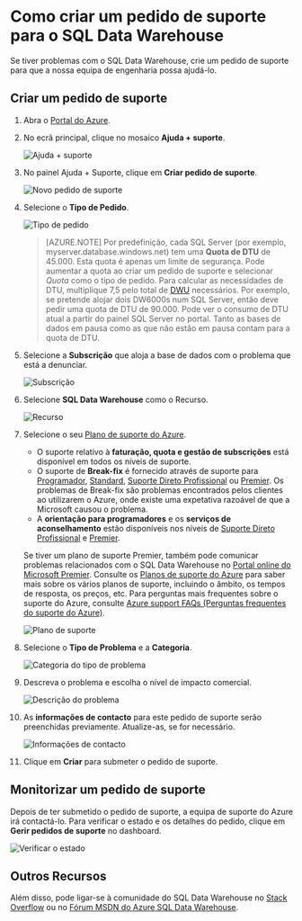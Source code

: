 <properties
   pageTitle="Como criar um pedido de suporte para o SQL Data Warehouse | Microsoft Azure"
   description="Como criar um pedido de suporte no Azure SQL Data Warehouse."
   services="sql-data-warehouse"
   documentationCenter="NA"
   authors="sonyam"
   manager="barbkess"
   editor=""/>

<tags
   ms.service="sql-data-warehouse"
   ms.devlang="NA"
   ms.topic="get-started-article"
   ms.tgt_pltfrm="NA"
   ms.workload="data-services"
   ms.date="09/01/2016"
   ms.author="sonyama;barbkess"/>

# Como criar um pedido de suporte para o SQL Data Warehouse
 
Se tiver problemas com o SQL Data Warehouse, crie um pedido de suporte para que a nossa equipa de engenharia possa ajudá-lo.

## Criar um pedido de suporte

1. Abra o [Portal do Azure][].

2. No ecrã principal, clique no mosaico **Ajuda + suporte**.

    ![Ajuda + suporte](./media/sql-data-warehouse-get-started-create-support-ticket/help-support.png)

3. No painel Ajuda + Suporte, clique em **Criar pedido de suporte**.

    ![Novo pedido de suporte](./media/sql-data-warehouse-get-started-create-support-ticket/create-support-request.png)
    
    <a name="request-quota-change"></a> 

4. Selecione o **Tipo de Pedido**.

    ![Tipo de pedido](./media/sql-data-warehouse-get-started-create-support-ticket/request-type.png)
    
    >[AZURE.NOTE]  Por predefinição, cada SQL Server (por exemplo, myserver.database.windows.net) tem uma **Quota de DTU** de 45.000. Esta quota é apenas um limite de segurança. Pode aumentar a quota ao criar um pedido de suporte e selecionar *Quota* como o tipo de pedido. Para calcular as necessidades de DTU, multiplique 7,5 pelo total de [DWU][] necessários. Por exemplo, se pretende alojar dois DW6000s num SQL Server, então deve pedir uma quota de DTU de 90.000.  Pode ver o consumo de DTU atual a partir do painel SQL Server no portal. Tanto as bases de dados em pausa como as que não estão em pausa contam para a quota de DTU. 

5. Selecione a **Subscrição** que aloja a base de dados com o problema que está a denunciar.

    ![Subscrição](./media/sql-data-warehouse-get-started-create-support-ticket/subscription.png)

6. Selecione **SQL Data Warehouse** como o Recurso.

    ![Recurso](./media/sql-data-warehouse-get-started-create-support-ticket/resource.png)

7. Selecione o seu [Plano de suporte do Azure][].

    - O suporte relativo à **faturação, quota e gestão de subscrições** está disponível em todos os níveis de suporte.
    - O suporte de **Break-fix** é fornecido através de suporte para [Programador][], [Standard][], [Suporte Direto Profissional][] ou [Premier][]. Os problemas de Break-fix são problemas encontrados pelos clientes ao utilizarem o Azure, onde existe uma expetativa razoável de que a Microsoft causou o problema.
    - A **orientação para programadores** e os **serviços de aconselhamento** estão disponíveis nos níveis de [Suporte Direto Profissional][] e [Premier][]. 
    
    Se tiver um plano de suporte Premier, também pode comunicar problemas relacionados com o SQL Data Warehouse no [Portal online do Microsoft Premier][].  Consulte os [Planos de suporte do Azure][Plano de suporte do Azure] para saber mais sobre os vários planos de suporte, incluindo o âmbito, os tempos de resposta, os preços, etc.  Para perguntas mais frequentes sobre o suporte do Azure, consulte [Azure support FAQs (Perguntas frequentes do suporte do Azure)][].  

    ![Plano de suporte](./media/sql-data-warehouse-get-started-create-support-ticket/support-plan.png)

8. Selecione o **Tipo de Problema** e a **Categoria**.

    ![Categoria do tipo de problema](./media/sql-data-warehouse-get-started-create-support-ticket/problem-type-category.png)

9. Descreva o problema e escolha o nível de impacto comercial.

    ![Descrição do problema](./media/sql-data-warehouse-get-started-create-support-ticket/problem-description.png)

10. As **informações de contacto** para este pedido de suporte serão preenchidas previamente. Atualize-as, se for necessário.

    ![Informações de contacto](./media/sql-data-warehouse-get-started-create-support-ticket/contact-info.png)

11. Clique em **Criar** para submeter o pedido de suporte.


## Monitorizar um pedido de suporte

Depois de ter submetido o pedido de suporte, a equipa de suporte do Azure irá contactá-lo. Para verificar o estado e os detalhes do pedido, clique em **Gerir pedidos de suporte** no dashboard.

![Verificar o estado](./media/sql-data-warehouse-get-started-create-support-ticket/check-status.png)

## Outros Recursos

Além disso, pode ligar-se à comunidade do SQL Data Warehouse no [Stack Overflow][] ou no [Fórum MSDN do Azure SQL Data Warehouse][].

<!--Image references--> 

<!--Article references--> 
[DWU]: ./sql-data-warehouse-overview-what-is.md#data-warehouse-units

<!--MSDN references--> 

<!--Other web references--> 
[Portal do Azure]: https://portal.azure.com/
[Plano de suporte do Azure]: https://azure.microsoft.com/support/plans/?WT.mc_id=Support_Plan_510979/  
[Programador]: https://azure.microsoft.com/support/plans/developer/  
[Standard]: https://azure.microsoft.com/support/plans/standard/  
[Suporte Direto Profissional]: https://azure.microsoft.com/support/plans/prodirect/  
[Premier]: https://azure.microsoft.com/support/plans/premier/  
[Azure support FAQs (Perguntas frequentes do suporte do Azure)]: https://azure.microsoft.com/support/faq/
[Portal online do Microsoft Premier]: https://premier.microsoft.com/
[Stack Overflow]: https://stackoverflow.com/questions/tagged/azure-sqldw/
[Fórum MSDN do Azure SQL Data Warehouse]: https://social.msdn.microsoft.com/Forums/home?forum=AzureSQLDataWarehouse/




<!--HONumber=sep16_HO1-->


